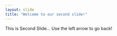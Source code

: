 ```yaml
---
layout: slide
title: "Welcome to our second slide!"
---
```

This is Second Slide...
Use the left arrow to go back!
